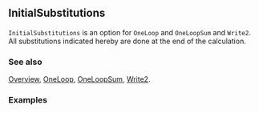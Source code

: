 ## InitialSubstitutions

`InitialSubstitutions` is an option for `OneLoop` and `OneLoopSum` and `Write2`. All substitutions indicated hereby are done at the end of the calculation.

### See also

[Overview](Extra/FeynCalc.md), [OneLoop](OneLoop.md), [OneLoopSum](OneLoopSum.md), [Write2](Write2.md).

### Examples
